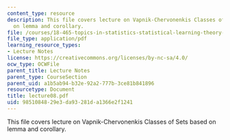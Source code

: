 ```yaml
---
content_type: resource
description: This file covers lecture on Vapnik-Chervonenkis Classes of Sets based
  on lemma and corollary.
file: /courses/18-465-topics-in-statistics-statistical-learning-theory-spring-2007/9851084829e3da93281da1366e2f1241_lecture08.pdf
file_type: application/pdf
learning_resource_types:
- Lecture Notes
license: https://creativecommons.org/licenses/by-nc-sa/4.0/
ocw_type: OCWFile
parent_title: Lecture Notes
parent_type: CourseSection
parent_uid: a1b5ab94-b32e-92a2-777b-3ce81b841896
resourcetype: Document
title: lecture08.pdf
uid: 98510848-29e3-da93-281d-a1366e2f1241
---
```

This file covers lecture on Vapnik-Chervonenkis Classes of Sets based on lemma and corollary.